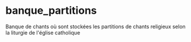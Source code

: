 # banque_partitions
Banque de chants où sont stockées les partitions de chants religieux selon la liturgie de l'église catholique
